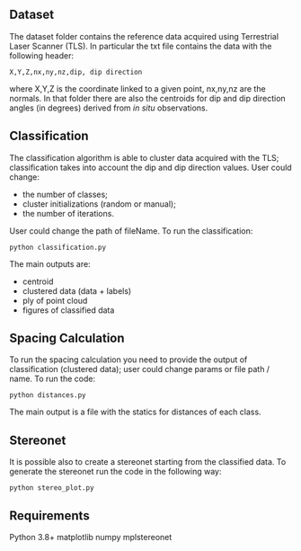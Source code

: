 ﻿## Dataset
The dataset folder contains the reference data acquired using Terrestrial Laser Scanner (TLS). In particular the txt file contains the data with the following header:

    X,Y,Z,nx,ny,nz,dip, dip direction

where X,Y,Z is the coordinate linked to a given point, nx,ny,nz are the normals.
In that folder there are also the centroids for dip and dip direction angles (in degrees) derived from *in situ* observations.
## Classification
The classification algorithm is able to cluster data acquired with the TLS; classification takes into account the dip and dip direction values.
User could change:

 - the number of classes;
 - cluster initializations (random or manual);
 - the number of iterations.

User could change the path of fileName. To run the classification:

    python classification.py

The main outputs are:

 - centroid
 - clustered data (data + labels)
 - ply of point cloud
 - figures of classified data
## Spacing Calculation
To run the spacing calculation you need to provide the output of classification (clustered data); user could change params or file path / name. To run the code:

    python distances.py

The main output is a file with the statics for distances of each class.
## Stereonet

It is possible also to create a stereonet starting from the classified data. To generate the stereonet run the code in the following way:

    python stereo_plot.py

## Requirements
Python 3.8+
matplotlib
numpy
mplstereonet



